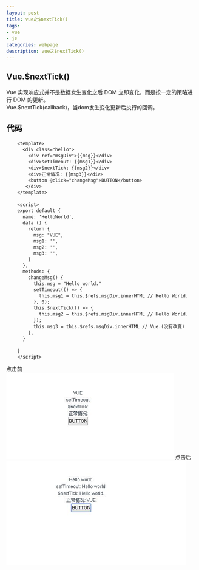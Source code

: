 ```yaml
---
layout: post
title: vue之$nextTick()
tags:
- vue
- js
categories: webpage
description: vue之$nextTick()
---
```

## Vue.$nextTick()
Vue 实现响应式并不是数据发生变化之后 DOM 立即变化，而是按一定的策略进行 DOM 的更新。  
Vue.$nextTick(callback)，当dom发生变化更新后执行的回调。

<!-- more -->

## 代码
```
	<template>
	  <div class="hello">
		<div ref="msgDiv">{{msg}}</div>
		<div>setTimeout: {{msg1}}</div>
		<div>$nextTick: {{msg2}}</div>
		<div>正常情况: {{msg3}}</div>
		<button @click="changeMsg">BUTTON</button>
	   </div>
	</template>

	<script>
	export default {
	  name: 'HelloWorld',
	  data () {
		return {
		  msg: "VUE",
		  msg1: '',
		  msg2: '',
		  msg3: '',
		}
	  },
	  methods: {
		changeMsg() {
		  this.msg = "Hello world."
		  setTimeout(() => {
			this.msg1 = this.$refs.msgDiv.innerHTML // Hello World.
		  }, 0);
		  this.$nextTick(() => {
			this.msg2 = this.$refs.msgDiv.innerHTML // Hello World.
		  });
		  this.msg3 = this.$refs.msgDiv.innerHTML // Vue.(没有改变)
		},
	  }

	}
	</script>
```
点击前  
![点击前](\assets\img\vue_nextTick.jpg)
点击后  
![点击后](\assets\img\vue_nextTick1.jpg)

